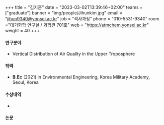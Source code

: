 +++
title = "김지훈"
date = "2023-03-02T13:39:46+02:00"
teams = ["graduate"]
banner = "img/people/Jihunkim.jpg"
email = "jihun9340@yonsei.ac.kr"
job = "석사과정"
phone = "010-5531-9340"
room ="대기화학 연구실 / 과학관 701호"
web = "https://atmchem.yonsei.ac.kr"
weight = 40
+++

#### 연구분야
+ Vertical Distribution of Air Quality in the Upper Troposphere

#### 학력
+ **B.Ec** (2021) in Environmental Engineering, Korea Military Academy, Seoul, Korea

#### 수상내역
 +
#### 논문
